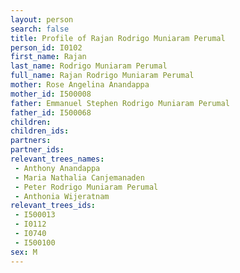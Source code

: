```yaml
---
layout: person
search: false
title: Profile of Rajan Rodrigo Muniaram Perumal
person_id: I0102
first_name: Rajan
last_name: Rodrigo Muniaram Perumal
full_name: Rajan Rodrigo Muniaram Perumal
mother: Rose Angelina Anandappa
mother_id: I500008
father: Emmanuel Stephen Rodrigo Muniaram Perumal
father_id: I500068
children:
children_ids:
partners:
partner_ids:
relevant_trees_names:
 - Anthony Anandappa
 - Maria Nathalia Canjemanaden
 - Peter Rodrigo Muniaram Perumal
 - Anthonia Wijeratnam
relevant_trees_ids:
 - I500013
 - I0112
 - I0740
 - I500100
sex: M
---
```


